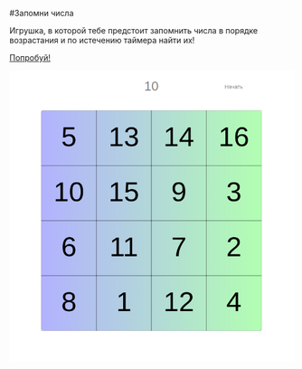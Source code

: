 #Запомни числа

Игрушка, в которой тебе предстоит запомнить числа в порядке возрастания и по истечению таймера
найти их!

[Попробуй!](other/all_number/remember_number.html)

![Вот тэк она выглядит](images/game_remember_numbers.png)
